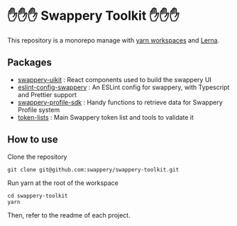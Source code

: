 # ✋✋✋ Swappery Toolkit ✋✋✋

This repository is a monorepo manage with [yarn workspaces](https://classic.yarnpkg.com/en/docs/workspaces/) and [Lerna](https://lerna.js.org/).

## Packages

- [swappery-uikit](https://github.com/swappery/swappery-toolkit/tree/master/packages/swappery-uikit) : React components used to build the swappery UI
- [eslint-config-swappery](https://github.com/swappery/swappery-toolkit/tree/master/packages/eslint-config-swappery) : An ESLint config for swappery, with Typescript and Prettier support
- [swappery-profile-sdk](https://github.com/swappery/swappery-toolkit/tree/master/packages/swappery-profile-sdk) : Handy functions to retrieve data for Swappery Profile system
- [token-lists](https://github.com/swappery/swappery-toolkit/tree/master/packages/token-lists) : Main Swappery token list and tools to validate it

## How to use

Clone the repository

```
git clone git@github.com:swappery/swappery-toolkit.git
```

Run yarn at the root of the workspace

```
cd swappery-toolkit
yarn
```

Then, refer to the readme of each project.
